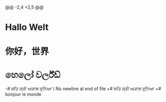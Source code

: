 @@ -2,4 +2,5 @@
 # Hallo Welt
 # 你好，世界
 # හෙලෝ වර්ල්ඩ්
-# ਸਤਿ ਸ੍ਰੀ ਅਕਾਲ ਦੁਨਿਆ
\ No newline at end of file
+# ਸਤਿ ਸ੍ਰੀ ਅਕਾਲ ਦੁਨਿਆ
+# bonjour le monde
